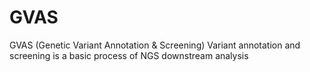 # GVAS
GVAS (Genetic Variant Annotation & Screening)
Variant annotation and screening is a basic process of NGS downstream analysis
